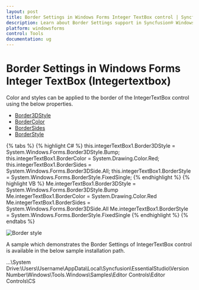 ```yaml
---
layout: post
title: Border Settings in Windows Forms Integer TextBox control | Syncfusion®
description: Learn about Border Settings support in Syncfusion® Windows Forms Integer TextBox (Integertextbox) control and more details.
platform: windowsforms
control: Tools
documentation: ug
---
```


# Border Settings in Windows Forms Integer TextBox (Integertextbox)

Color and styles can be applied to the border of the IntegerTextBox control using the below properties.

* [Border3DStyle](https://help.syncfusion.com/cr/windowsforms/Syncfusion.Windows.Forms.Tools.TextBoxExt.html#Syncfusion_Windows_Forms_Tools_TextBoxExt_Border3DStyle)
* [BorderColor](https://help.syncfusion.com/cr/windowsforms/Syncfusion.Windows.Forms.Tools.TextBoxExt.html#Syncfusion_Windows_Forms_Tools_TextBoxExt_BorderColor)
* [BorderSides](https://help.syncfusion.com/cr/windowsforms/Syncfusion.Windows.Forms.Tools.TextBoxExt.html#Syncfusion_Windows_Forms_Tools_TextBoxExt_BorderSides)
* [BorderStyle](https://help.syncfusion.com/cr/windowsforms/Syncfusion.Windows.Forms.Tools.IntegerTextBox.html#)

{% tabs %}
{% highlight C# %}
this.integerTextBox1.Border3DStyle = System.Windows.Forms.Border3DStyle.Bump;
this.integerTextBox1.BorderColor = System.Drawing.Color.Red;
this.integerTextBox1.BorderSides = System.Windows.Forms.Border3DSide.All;
this.integerTextBox1.BorderStyle = System.Windows.Forms.BorderStyle.FixedSingle;
{% endhighlight %}
{% highlight VB %}
Me.integerTextBox1.Border3DStyle = System.Windows.Forms.Border3DStyle.Bump
Me.integerTextBox1.BorderColor = System.Drawing.Color.Red
Me.integerTextBox1.BorderSides = System.Windows.Forms.Border3DSide.All
Me.integerTextBox1.BorderStyle = System.Windows.Forms.BorderStyle.FixedSingle
{% endhighlight %}
{% endtabs %}

![Border style](Overview_images/Overview_img458.png) 

A sample which demonstrates the Border Settings of IntegerTextBox control is available in the below sample installation path.

…\System Drive:\Users\Username\AppData\Local\Syncfusion\EssentialStudio\Version Number\Windows\Tools.Windows\Samples\Editor Controls\Editor Controls\CS
